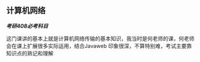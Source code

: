 ## 计算机网络
***考研408必考科目***

这门课讲的基本上就是计算机网络传输的基本知识，我当时是何老师的课，何老师会在课上扩展很多实际运用，结合Javaweb
印象很深，不算特别难，考试主要靠知识点的熟记和理解